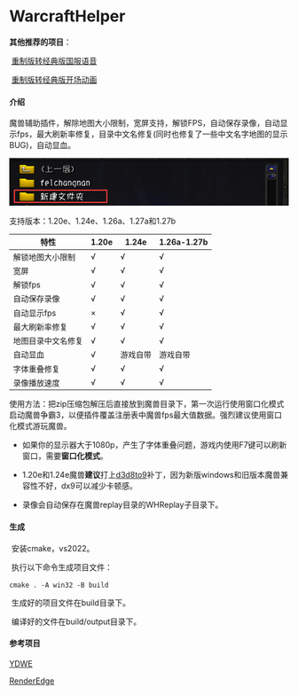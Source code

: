 # WarcraftHelper

**其他推荐的项目**：

​	[重制版转经典版国服语音](https://github.com/LoveBeforT/war3-chinese-voice)

​	[重制版转经典版开场动画](https://github.com/LoveBeforT/war3-reforged-movie)

#### 介绍

魔兽辅助插件，解除地图大小限制，宽屏支持，解锁FPS，自动保存录像，自动显示fps，最大刷新率修复，目录中文名修复(同时也修复了一些中文名字地图的显示BUG)，自动显血。

![image-20220910193304584](./.image/pathfix.png)

支持版本：1.20e、1.24e、1.26a、1.27a和1.27b

| 特性             | 1.20e | 1.24e | 1.26a-1.27b |
| ---------------- | ----- | ----- | ----- |
| 解锁地图大小限制 | √     | √     | √     |
| 宽屏             | √     | √     | √     |
| 解锁fps          | √     | √     | √     |
| 自动保存录像     | √     | √     | √     |
| 自动显示fps      | ×     | √     | √     |
| 最大刷新率修复   | √     | √     | √     |
| 地图目录中文名修复   | √     | √     | √     |
| 自动显血 | √ | 游戏自带 | 游戏自带 |
| 字体重叠修复 | √ | √ | √ |
| 录像播放速度 | √ | √ | √ |

使用方法：把zip压缩包解压后直接放到魔兽目录下，第一次运行使用窗口化模式启动魔兽争霸3，以便插件覆盖注册表中魔兽fps最大值数据。强烈建议使用窗口化模式游玩魔兽。



- 如果你的显示器大于1080p，产生了字体重叠问题，游戏内使用F7键可以刷新窗口，需要**窗口化模式**。


- 1.20e和1.24e魔兽**建议**打上[d3d8to9](https://github.com/crosire/d3d8to9)补丁，因为新版windows和旧版本魔兽兼容性不好，dx9可以减少卡顿感。

- 录像会自动保存在魔兽replay目录的WHReplay子目录下。


#### 生成

​	安装cmake，vs2022。

​	执行以下命令生成项目文件：

```shell
cmake . -A win32 -B build
```

​	生成好的项目文件在build目录下。

​	编译好的文件在build/output目录下。



#### 参考项目

[YDWE](https://github.com/actboy168/YDWE)

[RenderEdge](https://github.com/ENAleksey/RenderEdge_Widescreen)

